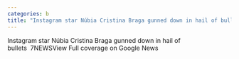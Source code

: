 ```yaml
---
categories: b
title: "Instagram star Núbia Cristina Braga gunned down in hail of bullets  7NEWS"
---
```

Instagram star Núbia Cristina Braga gunned down in hail of bullets&nbsp;&nbsp;7NEWSView Full coverage on Google News